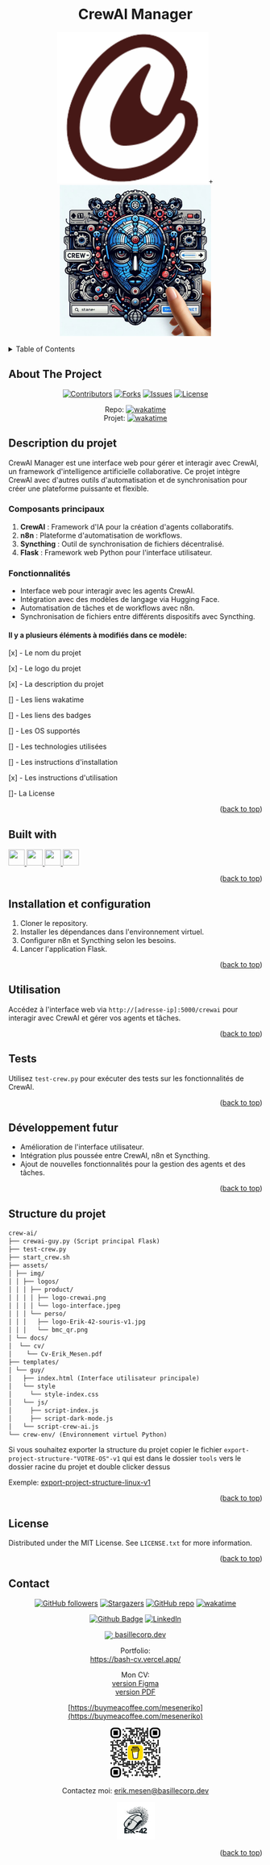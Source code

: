 <a name="readme-top"></a>

<!-- PROJECT LOGO -->
<br />
<div align="center">
<!-- Titre à modifiés -->

  <h1>CrewAI Manager</h1>

[<img src="./assets/img/logos/product/logo-crewai.png" width="300">](https://github.com/Erik-42/crewai-guy.git)+[<img src="./assets/img/logos/product/logo-interface.jpeg" width="300">](https://github.com/Erik-42/crewai-guy.git)

</div>

<!-- TABLE OF CONTENTS -->
<details>
  <summary>Table of Contents</summary>
  <ol>
    <li><a href="#about-the-project">About The Project</a></li>
    <li><a href="#description">Description</a></li>
    <li><a href="#os">OS</a></li>
    <li><a href="#built-with">Built With</a></li>
    <li><a href="#installation">Installation</a></li>
    <li><a href="#usage">Usage</a></li>
    <li><a href="#testez-le-projet">Testez le projet</a></li>
    <li><a href="#structure-du-projet">Structure du projet</a></li>
    <li><a href="#license">License</a></li>
    <li><a href="#contact">Contact</a></li>
  </ol>
</details>

<!-- ABOUT THE PROJECT -->

## About The Project

<div align="center">

[![Contributors][contributors-shield]][contributors-url]
[![Forks][forks-shield]][forks-url]
[![Issues][issues-shield]][issues-url]
[![License][license-shield]][license-url]

<!-- Les liens wakatime à modifiés -->

Repo: [![wakatime](https://wakatime.com/badge/github/Erik-42/crewai-guy.svg)](https://wakatime.com/badge/github/Erik-42/crewai-guy)
<br/>
Projet: [![wakatime](https://wakatime.com/badge/user/f84d00d8-fee3-4ca3-803d-3daa3c7053a5/project/6ae82360-c889-4287-92e6-789ee3dd9be6.svg)](https://wakatime.com/badge/user/f84d00d8-fee3-4ca3-803d-3daa3c7053a5/project/6ae82360-c889-4287-92e6-789ee3dd9be6)

</div>

## Description du projet

CrewAI Manager est une interface web pour gérer et interagir avec CrewAI, un framework d'intelligence artificielle collaborative. Ce projet intègre CrewAI avec d'autres outils d'automatisation et de synchronisation pour créer une plateforme puissante et flexible.

### Composants principaux

1. **CrewAI** : Framework d'IA pour la création d'agents collaboratifs.
2. **n8n** : Plateforme d'automatisation de workflows.
3. **Syncthing** : Outil de synchronisation de fichiers décentralisé.
4. **Flask** : Framework web Python pour l'interface utilisateur.

### Fonctionnalités

- Interface web pour interagir avec les agents CrewAI.
- Intégration avec des modèles de langage via Hugging Face.
- Automatisation de tâches et de workflows avec n8n.
- Synchronisation de fichiers entre différents dispositifs avec Syncthing.

#### Il y a plusieurs éléments à modifiés dans ce modèle:

[x] - Le nom du projet

[x] - Le logo du projet

[x] - La description du projet

[] - Les liens wakatime

[] - Les liens des badges

[] - Les OS supportés

[] - Les technologies utilisées

[] - Les instructions d'installation

[x] - Les instructions d'utilisation

[]- La License

<p align="right">(<a href="#readme-top">back to top</a>)</p>

## Built with

<p> </p>
<a href=https://github.com/Erik-42?tab=repositories&q=&type=&language=html&sort= > <img width ='32px' height='32px' src ='https://raw.githubusercontent.com/rahulbanerjee26/githubAboutMeGenerator/main/icons/html.svg'> </a>
<a href=https://github.com/Erik-42?tab=repositories&q=&type=&language=css&sort= > <img width ='32px' height='32px' src ='https://raw.githubusercontent.com/rahulbanerjee26/githubAboutMeGenerator/main/icons/css.svg'> </a>
<a href= https://github.com/Erik-42?tab=repositories&q=&type=&language=sass&sort= > <img width ='32px' height='32px' src ='https://raw.githubusercontent.com/rahulbanerjee26/githubAboutMeGenerator/main/icons/python.svg'> </a>
<a href= https://github.com/Erik-42?tab=repositories&q=&type=&language=github&sort= > <img width ='32px' height='32px' src ='https://raw.githubusercontent.com/rahulbanerjee26/githubAboutMeGenerator/main/icons/github.svg'> </a>

<p align="right">(<a href="#readme-top">back to top</a>)</p>

<!-- Les instructions d'installation à modifiés -->

## Installation et configuration

1. Cloner le repository.
2. Installer les dépendances dans l'environnement virtuel.
3. Configurer n8n et Syncthing selon les besoins.
4. Lancer l'application Flask.
<p align="right">(<a href="#readme-top">back to top</a>)</p>

<!-- Les instructions d'utilisation à modifiés -->

## Utilisation

Accédez à l'interface web via `http://[adresse-ip]:5000/crewai` pour interagir avec CrewAI et gérer vos agents et tâches.

<p align="right">(<a href="#readme-top">back to top</a>)</p>

<!-- Les instructions de test à modifiés -->

## Tests

Utilisez `test-crew.py` pour exécuter des tests sur les fonctionnalités de CrewAI.

<p align="right">(<a href="#readme-top">back to top</a>)</p>

## Développement futur

- Amélioration de l'interface utilisateur.
- Intégration plus poussée entre CrewAI, n8n et Syncthing.
- Ajout de nouvelles fonctionnalités pour la gestion des agents et des tâches.
<p align="right">(<a href="#readme-top">back to top</a>)</p>

## Structure du projet

```
crew-ai/
├── crewai-guy.py (Script principal Flask)
├── test-crew.py
├── start_crew.sh
├── assets/
│ ├── img/
│ │ ├── logos/
│ │ │ ├── product/
│ │ │ │ ├── logo-crewai.png
│ │ │ │ └── logo-interface.jpeg
│ │ │ └── perso/
│ │ │   ├── logo-Erik-42-souris-v1.jpg
│ │ │   └── bmc_qr.png
│ └── docs/
│  └── cv/
│    └── Cv-Erik_Mesen.pdf
├── templates/
│ └── guy/
│   ├── index.html (Interface utilisateur principale)
│   └── style
│     └── style-index.css
│   └── js/
│     ├── script-index.js
│     ├── script-dark-mode.js
│   └── script-crew-ai.js
└── crew-env/ (Environnement virtuel Python)
```

Si vous souhaitez exporter la structure du projet
copier le fichier `export-project-structure-"VOTRE-OS"-v1` qui est dans le dossier `tools` vers le dossier racine du projet et
double clicker dessus
<br/>

Exemple:
[export-project-structure-linux-v1](export-project-structure-linux-v1)

<p align="right">(<a href="#readme-top">back to top</a>)</p>

<!-- La license à modifiés -->

## License

Distributed under the MIT License. See `LICENSE.txt` for more information.

<p align="right">(<a href="#readme-top">back to top</a>)</p>

<!-- NE PAS TOUCHER !! -->

## Contact

<div align="center">

[![GitHub followers][github followers-shield]][github followers-url]
[![Stargazers][stars-shield]][stars-url]
[![GitHub repo][github repo-shield]][github repo-url]
[![wakatime][wakatime-shield]][wakatime-url]

[![Github Badge][github badge-shield]][github badge-url]
[![LinkedIn][linkedin-shield]][linkedin-url]

<a href = 'https://basillecorp.dev'> <img width = '32px' align= 'center' src="https://raw.githubusercontent.com/rahulbanerjee26/githubAboutMeGenerator/main/icons/portfolio.png"/> basillecorp.dev</a>

Portfolio:<br/>
https://bash-cv.vercel.app/

Mon CV:
<br/>
[version Figma](https://www.figma.com/design/H17d3Plq2fxppmKcQXfB0p/Cv-Eric-Breteau?m=auto&t=enkiu3089axN0tBm-1)<br/>
[version PDF](assets/docs/Cv-Erik_Mesen.pdf)

[https://buymeacoffee.com/meseneriko](https://buymeacoffee.com/meseneriko)

<a href="https://buymeacoffee.com/meseneriko">
    <img src="./assets/img/logos/perso/bmc_qr.png" alt="Buy My Coffee
    " width="100" style="background-color:grey">
</a>

Contactez moi: [erik.mesen@basillecorp.dev](mailto:erik.mesen@basillecorp.dev)

[<img src="./assets/img/logos/perso/logo-Erik-42-souris-v1.jpg" alt="logo Erik-42" width="75">](https://bash-cv.vercel.app/)

<p align="right">(<a href="#readme-top">back to top</a>)</p>

<!-- MARKDOWN LINKS & IMAGES -->
<!-- https://www.markdownguide.org/basic-syntax/#reference-style-links -->

<!-- Les liens badges à modifié -->

[contributors-shield]: https://img.shields.io/github/contributors/Erik-42/crewai-guy
[contributors-url]: https://github.com/Erik-42/crewai-guy/graphs/contributors
[forks-shield]: https://img.shields.io/github/forks/Erik-42/crewai-guy
[forks-url]: https://github.com/Erik-42/crewai-guy/forks
[issues-shield]: https://img.shields.io/github/issues-raw/Erik-42/crewai-guy
[issues-url]: https://github.com/Erik-42/crewai-guy/issues
[license-shield]: https://img.shields.io/github/license/Erik-42/crewai-guy
[license-url]: https://github.com/Erik-42/crewai-guy/blob/master/LICENSE.txt

<!-- Les badges de contact -
NE PAS TOUCHER ! -->

[github followers-shield]: https://img.shields.io/github/followers/Erik-42
[github followers-url]: https://github.com/followers/Erik-42
[stars-shield]: https://img.shields.io/github/stars/Erik-42
[stars-url]: https://github.com/Erik-42?tab=stars
[github repo-shield]: https://img.shields.io/badge/Repositories-73-blue
[github repo-url]: https://github.com/Erik-42/Erik-42?tab=repositories
[github repo file count (file type)-shield]: https://img.shields.io/github/directory-file-count/Erik-42/crewai-guy
[github repo file count (file type)-url]: https://github.com/directory-file-count/Erik-42/crewai-guy
[wakatime-shield]: https://wakatime.com/badge/user/f84d00d8-fee3-4ca3-803d-3daa3c7053a5.svg
[wakatime-url]: https://wakatime.com/@f84d00d8-fee3-4ca3-803d-3daa3c7053a5
[github badge-shield]: https://img.shields.io/badge/Github-Erik--42-155?style=for-the-badge&logo=github
[github badge-url]: https://github.com/Erik-42
[github all releases-shield]: https://github.com/Erik-42/crewai-guy/total
[github all releases-url]: https://github.com/Erik-42/crewai-guy/releases
[github repo size-shield]: https://img.shields.io/github/repo-size/Erik-42/crewai-guy
[github repo size-url]: https://github.com/Erik-42/crewai-guy
[linkedin-shield]: https://img.shields.io/badge/-LinkedIn-black.svg?style=for-the-badge&logo=linkedin&colorB=555
[linkedin-url]: https://www.linkedin.com/in/erik-mesen/
